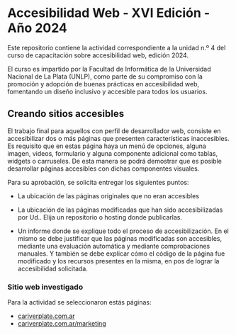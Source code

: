 # Accesibilidad Web - XVI Edición - Año 2024

Este repositorio contiene la actividad correspondiente a la unidad n.º 4 del curso de capacitación sobre accesibilidad web, edición 2024.

El curso es impartido por la Facultad de Informática de la Universidad Nacional de La Plata (UNLP), como parte de su compromiso con la promoción y adopción de buenas prácticas en accesibilidad web, fomentando un diseño inclusivo y accesible para todos los usuarios.

## Creando sitios accesibles

El trabajo final para aquellos con perfil de desarrollador web, consiste en accesibilizar dos o más páginas que presenten características inaccesibles. Es requisito que en estas página haya un menú de opciones, alguna imagen, videos, formulario y alguna componente adicional como tablas, widgets o carruseles. De esta manera se podrá demostrar que es posible desarrollar páginas accesibles con dichas componentes visuales.

Para su aprobación, se solicita entregar los siguientes puntos:

-   La ubicación de las páginas originales que no eran accesibles

-   La ubicación de las páginas modificadas que han sido accesibilizadas por Ud.. Elija un repositorio o hosting donde publicarlas.

-   Un informe donde se explique todo el proceso de accesibilización. En el mismo se debe justificar que las páginas modificadas son accesibles, mediante una evaluación automática y mediante comprobaciones manuales. Y también se debe explicar cómo el código de la página fue modificado y los recursos presentes en la misma, en pos de lograr la accesibilidad solicitada.

### Sitio web investigado

Para la actividad se seleccionaron estás páginas:

-   [cariverplate.com.ar](https://www.cariverplate.com.ar/)
-   [cariverplate.com.ar/marketing](https://www.cariverplate.com.ar/marketing)
